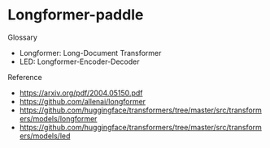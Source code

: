 # Longformer-paddle

Glossary
- Longformer: Long-Document Transformer
- LED: Longformer-Encoder-Decoder

Reference
- https://arxiv.org/pdf/2004.05150.pdf
- https://github.com/allenai/longformer
- https://github.com/huggingface/transformers/tree/master/src/transformers/models/longformer
- https://github.com/huggingface/transformers/tree/master/src/transformers/models/led
